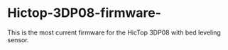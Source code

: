 # Hictop-3DP08-firmware-
This is the most current firmware for the HicTop 3DP08 with bed leveling sensor.
